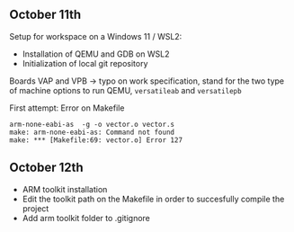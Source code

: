 ## October 11th
Setup for workspace on a Windows 11 / WSL2:
- Installation of QEMU and GDB on WSL2
- Initialization of local git repository

Boards VAP and VPB -> typo on work specification, stand for the two type of machine options to run QEMU, `versatileab` and `versatilepb`

First attempt: Error on Makefile
~~~
arm-none-eabi-as  -g -o vector.o vector.s
make: arm-none-eabi-as: Command not found
make: *** [Makefile:69: vector.o] Error 127
~~~

## October 12th
- ARM toolkit installation
- Edit the toolkit path on the Makefile in order to succesfully compile the project
- Add arm toolkit folder to .gitignore